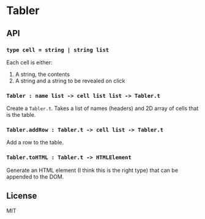 # Tabler

## API

### `type cell = string | string list`

Each cell is either:

1. A string, the contents
2. A string and a string to be revealed on click

### `Tabler : name list -> cell list list -> Tabler.t`

Create a `Tabler.t`. Takes a list of names (headers) and 2D array of cells that
is the table. 

### `Tabler.addRow : Tabler.t -> cell list -> Tabler.t`

Add a row to the table.

### `Tabler.toHTML : Tabler.t -> HTMLElement`

Generate an HTML element (I think this is the right type) that can be appended
to the DOM.


## License

MIT
